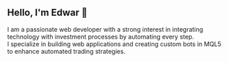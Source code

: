 ## Hello, I'm Edwar 👋

I am a passionate web developer with a strong interest in integrating technology with investment processes by automating every step.  
I specialize in building web applications and creating custom bots in MQL5 to enhance automated trading strategies.  


<!--
**Edwar-Sanz/Edwar-Sanz** is a ✨ _special_ ✨ repository because its `README.md` (this file) appears on your GitHub profile.

Here are some ideas to get you started:

- 🔭 I’m currently working on ...
- 🌱 I’m currently learning ...
- 👯 I’m looking to collaborate on ...
- 🤔 I’m looking for help with ...
- 💬 Ask me about ...
- 📫 How to reach me: ...
- 😄 Pronouns: ...
- ⚡ Fun fact: ...
-->
